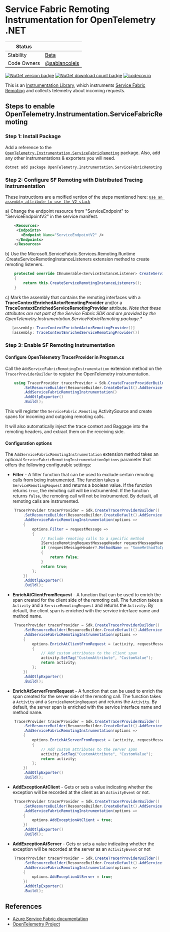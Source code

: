# Service Fabric Remoting Instrumentation for OpenTelemetry .NET

| Status        |           |
| ------------- |-----------|
| Stability     |  [Beta](../../README.md#beta) |
| Code Owners   |  [@sablancoleis](https://github.com/sablancoleis) |

[![NuGet version badge](https://img.shields.io/nuget/v/OpenTelemetry.Instrumentation.ServiceFabricRemoting)](https://www.nuget.org/packages/OpenTelemetry.Instrumentation.ServiceFabricRemoting)
[![NuGet download count badge](https://img.shields.io/nuget/dt/OpenTelemetry.Instrumentation.ServiceFabricRemoting)](https://www.nuget.org/packages/OpenTelemetry.Instrumentation.ServiceFabricRemoting)
[![codecov.io](https://codecov.io/gh/open-telemetry/opentelemetry-dotnet-contrib/branch/main/graphs/badge.svg?flag=unittests-Instrumentation.ServiceFabricRemoting)](https://app.codecov.io/gh/open-telemetry/opentelemetry-dotnet-contrib?flags[0]=unittests-Instrumentation.ServiceFabricRemoting)

This is an [Instrumentation Library](https://github.com/open-telemetry/opentelemetry-specification/blob/master/specification/glossary.md#instrumentation-library),
which instruments [Service Fabric Remoting](https://learn.microsoft.com/en-us/azure/service-fabric/service-fabric-reliable-services-communication-remoting)
and collects telemetry about incoming requests.

## Steps to enable OpenTelemetry.Instrumentation.ServiceFabricRemoting

### Step 1: Install Package

Add a reference to the
[`OpenTelemetry.Instrumentation.ServiceFabricRemoting`](https://www.nuget.org/packages/OpenTelemetry.Instrumentation.ServiceFabricRemoting)
package. Also, add any other instrumentations & exporters you will need.

```shell
dotnet add package OpenTelemetry.Instrumentation.ServiceFabricRemoting
```

### Step 2: Configure SF Remoting with Distributed Tracing instrumentation

These instructions are a moified vertion of the steps mentioned here:
[`Use an assembly attribute to use the V2 stack`](https://learn.microsoft.com/en-us/azure/service-fabric/service-fabric-reliable-services-communication-remoting#use-an-assembly-attribute-to-use-the-v2-stack)

a) Change the endpoint resource from "ServiceEndpoint" to "ServiceEndpointV2"
   in the service manifest.

```xml
    <Resources>
     <Endpoints>
       <Endpoint Name="ServiceEndpointV2" />
     </Endpoints>
    </Resources>
```

b) Use the Microsoft.ServiceFabric.Services.Remoting.Runtime
.CreateServiceRemotingInstanceListeners
extension method to create remoting listeners.

```csharp
    protected override IEnumerable<ServiceInstanceListener> CreateServiceInstanceListeners()
    {
        return this.CreateServiceRemotingInstanceListeners();
    }
```

c) Mark the assembly that contains the remoting interfaces with a
**TraceContextEnrichedActorRemotingProvider** and/or a
**TraceContextEnrichedServiceRemotingProvider** attribute.
*Note that these attributes are not part of the Service Fabric SDK
and are provided by the OpenTelemetry.Instrumentation.ServiceFabricRemoting package.**

```csharp
   [assembly: TraceContextEnrichedActorRemotingProvider()]
   [assembly: TraceContextEnrichedServiceRemotingProvider()]
```

### Step 3: Enable  SF Remoting Instrumentation

#### Configure OpenTelemetry TracerProvider in Program.cs

Call the `AddServiceFabricRemotingInstrumentation` extension method on the
`TracerProviderBuilder` to register the OpenTelemetry instrumentation.

```csharp
    using TracerProvider tracerProvider = Sdk.CreateTracerProviderBuilder()
        .SetResourceBuilder(ResourceBuilder.CreateDefault().AddService("ServiceFabricRemoting-Example"))
        .AddServiceFabricRemotingInstrumentation()
        .AddOtlpExporter()
        .Build();
```

This will register the `ServiceFabric.Remoting` ActivitySource and create
spans for incoming and outgoing remoting calls.

It will also automatically inject the trace context and Baggage into the
remoting headers, and extract them on the receiving side.

#### Configuration options

The `AddServiceFabricRemotingInstrumentation` extension method takes an optional
`ServiceFabricRemotingInstrumentationOptions` parameter that offers the following
configurable settings:

- **Filter** - A filter function that can be used to exclude certain remoting
calls from being instrumented.
The function takes a `ServiceRemotingRequest` and returns a boolean value.
If the function returns `true`, the remoting call will be instrumented.
If the function returns `false`, the remoting call will not be instrumented.
By default, all remoting calls are instrumented.

```csharp
    TracerProvider tracerProvider = Sdk.CreateTracerProviderBuilder()
        .SetResourceBuilder(ResourceBuilder.CreateDefault().AddService("ServiceFabricRemoting-Example"))
        .AddServiceFabricRemotingInstrumentation(options =>
        {
            options.Filter = requestMessage =>
            {
                // Exclude remoting calls to a specific method 
                IServiceRemotingRequestMessageHeader requestMessageHeader = requestMessage?.GetHeader();
                if (requestMessageHeader?.MethodName == "SomeMethodToIgnore")
                {
                    return false;
                }
                return true;
            };
        })
        .AddOtlpExporter()
        .Build();
```

- **EnrichAtClientFromRequest** - A function that can be used to enrich the span
created for the client side of the remoting call.
The function takes a `Activity` and a `ServiceRemotingRequest` and returns the `Activity`.
By default, the client span is enriched with the service interface name
and method name.

```csharp
    TracerProvider tracerProvider = Sdk.CreateTracerProviderBuilder()
        .SetResourceBuilder(ResourceBuilder.CreateDefault().AddService("ServiceFabricRemoting-Example"))
        .AddServiceFabricRemotingInstrumentation(options =>
        {
            options.EnrichAtClientFromRequest = (activity, requestMessage) =>
            {
                // Add custom attributes to the client span
                activity.SetTag("CustomAttribute", "CustomValue");
                return activity;
            };
        })
        .AddOtlpExporter()
        .Build();
```

- **EnrichAtServerFromRequest** - A function that can be used to enrich the span
created for the server side of the remoting call.
The function takes a `Activity` and a `ServiceRemotingRequest` and returns the `Activity`.
By default, the server span is enriched with the service interface
name and method name.

```csharp
    TracerProvider tracerProvider = Sdk.CreateTracerProviderBuilder()
        .SetResourceBuilder(ResourceBuilder.CreateDefault().AddService("ServiceFabricRemoting-Example"))
        .AddServiceFabricRemotingInstrumentation(options =>
        {
            options.EnrichAtServerFromRequest = (activity, requestMessage) =>
            {
                // Add custom attributes to the server span
                activity.SetTag("CustomAttribute", "CustomValue");
                return activity;
            };
        })
        .AddOtlpExporter()
        .Build();
```

- **AddExceptionAtClient** - Gets or sets a value indicating whether
the exception will be recorded at the client as an `ActivityEvent` or not.

```csharp
    TracerProvider tracerProvider = Sdk.CreateTracerProviderBuilder()
        .SetResourceBuilder(ResourceBuilder.CreateDefault().AddService("ServiceFabricRemoting-Example"))
        .AddServiceFabricRemotingInstrumentation(options =>
        {
            options.AddExceptionAtClient = true;
        })
        .AddOtlpExporter()
        .Build();
```

- **AddExceptionAtServer** - Gets or sets a value indicating whether
the exception will be recorded at the server as an `ActivityEvent` or not

```csharp
    TracerProvider tracerProvider = Sdk.CreateTracerProviderBuilder()
        .SetResourceBuilder(ResourceBuilder.CreateDefault().AddService("ServiceFabricRemoting-Example"))
        .AddServiceFabricRemotingInstrumentation(options =>
        {
            options.AddExceptionAtServer = true;
        })
        .AddOtlpExporter()
        .Build();
```

## References

- [Azure Service Fabric documentation](https://learn.microsoft.com/en-us/azure/service-fabric/)
- [OpenTelemetry Project](https://opentelemetry.io/)
